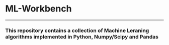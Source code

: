 # ML-Workbench
---

### This repository contains a collection of Machine Leraning algorithms implemented in Python, Numpy/Scipy and Pandas
